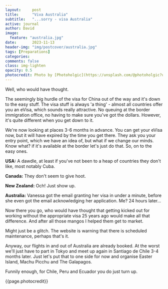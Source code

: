 ```yaml
---
layout:     post
title:      "Viva Australia"
subtitle:   "...sorry - visa Australia"
active: journal
author: David
image:
  feature: "australia.jpg"
date:       2023-11-13 
header-img: "img/postcover/australia.jpg"
tags: [Preparations]
categories: 
comments: false
class: img-lighten 
opacity: 0.5
photocredit: Photo by [Photoholgic](https://unsplash.com/@photoholgic?utm_content=creditCopyText&utm_medium=referral&utm_source=unsplash) on [Unsplash](https://unsplash.com/photos/landscape-photography-of-mountain-under-blue-sky-1GFUOji-yck?utm_content=creditCopyText&utm_medium=referral&utm_source=unsplash)
---
```


 
Well, who would have thought. 

The seemingly big hurdle of the visa for China out of the way and it's down to the easy stuff. The visa stuff is always 'a thing' - almost all countries offer you an eVisa, which sounds really attractive. No queuing at the border immigration office, no having to make sure you've got the dollars. However, it's quite different when you get down to it.

We're now looking at places 3-6 months in advance. You can get your eVisa now, but it will have expired by the time you get there. They ask you your entry point, which we have an idea of, but what if we change our minds. Know what? if it's available at the border let's just do that. So, on to the easy ones.

**USA:**
A dawdle, at least if you've not been to a heap of countries they don't like, most notably Cuba. 

**Canada:**
They don't seem to give hoot. 

**New Zealand:**
Och! Just show up.

**Australia:**
Vanessa got the email granting her visa in under a minute, before she even got the email acknowledging her application. Me? 24 hours later...

Now there you go, who would have thought that getting kicked out for working without the appropriate visa 25 years ago would make all that difference. And after all those mangos I helped them get to market.

Might just be a glitch. The website is warning that there is scheduled maintenance, perhaps that's it.

Anyway, our flights in and out of Australia are already booked. At the worst we'll just have to part in Tokyo and meet up again in Santiago de Chile 3-4 months later. Just let's put that to one side for now and organise Easter Island, Machu Picchu and The Galapagos.

Funnily enough, for Chile, Peru and Ecuador you do just turn up.




{{page.photocredit}}